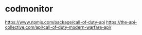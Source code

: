 # codmonitor
https://www.npmjs.com/package/call-of-duty-api
https://the-api-collective.com/api/call-of-duty-modern-warfare-api/
